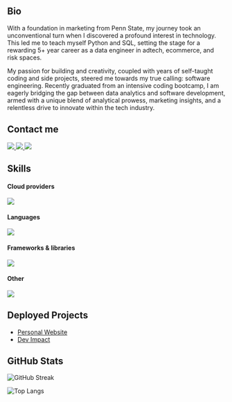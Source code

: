 ## Bio

With a foundation in marketing from Penn State, my journey took an unconventional turn when I discovered a profound interest in technology. This led me to teach myself Python and SQL, setting the stage for a rewarding 5+ year career as a data engineer in adtech, ecommerce, and risk spaces.

My passion for building and creativity, coupled with years of self-taught coding and side projects, steered me towards my true calling: software engineering. Recently graduated from an intensive coding bootcamp, I am eagerly bridging the gap between data analytics and software development, armed with a unique blend of analytical prowess, marketing insights, and a relentless drive to innovate within the tech industry.

## Contact me
<a href="https://www.linkedin.com/in/sabrinafreifeld/" target="_blank">
  <img src="https://img.shields.io/badge/-LinkedIn-%230077B5?style=for-the-badge&logo=linkedin&logoColor=white" target="_blank">
</a> 

<a href = "mailto:sfrei.1996@gmail.com">
  <img src="https://img.shields.io/badge/-Gmail-darkgreen?style=for-the-badge&logo=gmail&logoColor=white" target="_blank">
</a>

<a href="https://leetcode.com/u/sabfry96/" target="_blank">
  <img src="https://img.shields.io/badge/-LeetCode-orange?style=for-the-badge&logo=leetcode&logoColor=white" target="_blank">
</a>


## Skills

#### Cloud providers
<img src="https://skillicons.dev/icons?i=aws,cloudflare&theme=dark" />

#### Languages
<img src="https://skillicons.dev/icons?i=bash,css,git,html,js,postgres,py,swift&theme=dark" />

#### Frameworks & libraries
<img src="https://skillicons.dev/icons?i=angular,bootstrap,flask,matlab,nodejs,react,sass,tailwind&theme=dark" />

#### Other
<img src="https://skillicons.dev/icons?i=arduino,github,gitlab,postman,raspberrypi,vscode,wordpress&theme=dark" />


## Deployed Projects

- [Personal Website](https://www.sabfry.io/)
- [Dev Impact](https://phase-5.vercel.app/)


## GitHub Stats

![GitHub Streak](https://github-readme-streak-stats.herokuapp.com/?user=sfreifeld)

![Top Langs](https://github-readme-stats.vercel.app/api/top-langs/?username=sfreifeld&layout=donut)
